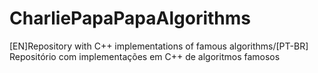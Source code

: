 # CharliePapaPapaAlgorithms
[EN]Repository with C++ implementations of famous algorithms/[PT-BR] Repositório com implementações em C++ de algoritmos famosos
